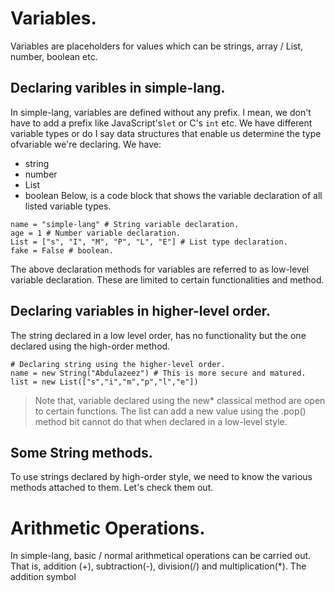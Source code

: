 # Variables.
Variables are  placeholders for values which can be strings, array / List, number, boolean etc.

## Declaring varibles in simple-lang.
In simple-lang, variables are defined without any prefix. I mean, we don't have to add a prefix like JavaScript's`let` or C's `int` etc. We have different variable types or do I say data structures that enable us determine the type ofvariable we're declaring. We have:
+ string
+ number
+ List
+ boolean
Below, is a code block that shows the variable declaration of all listed variable types.
```
name = "simple-lang" # String variable declaration.
age = 1 # Number variable declaration.
List = ["s", "I", "M", "P", "L", "E"] # List type declaration.
fake = False # boolean.
```
The above declaration methods for variables are referred to as low-level variable declaration. These are limited to certain functionalities and method.

## Declaring variables in higher-level order.
The string declared in a low level order, has no functionality but the one declared using the high-order method.
```
# Declaring string using the higher-level order.
name = new String("Abdulazeez") # This is more secure and matured.
list = new List(["s","i","m","p","l","e"])
```
> Note that, variable declared using the new* classical method are open to certain functions. The list can add a  new  value using the .pop() method bit cannot do that when declared in a low-level style.
## Some String methods.
To use strings declared by high-order style, we need to know the various methods attached to them. Let's check them out.

# Arithmetic Operations.
In simple-lang, basic / normal arithmetical operations can be carried out. That is, addition (+), subtraction(-), division(/) and multiplication(*).
The addition symbol 